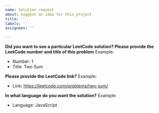 ```yaml
---
name: Solution request
about: Suggest an idea for this project
title: ''
labels: ''
assignees: ''

---
```


**Did you want to see a particular LeetCode solution? Please provide the LeetCode number and title of this problem**
Example:
- Number: 1
- Title: Two Sum

**Please provide the LeetCode link?**
Example:
- Link: https://leetcode.com/problems/two-sum/

**In what language do you want the solution?**
Example:
- Language: JavaScript
